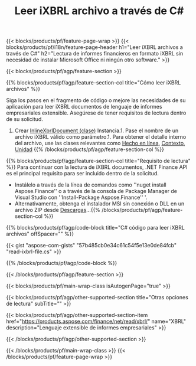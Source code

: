﻿---
title: Leer iXBRL archivo a través de C#
description: Código de muestra para iXBRL lectura de archivos. Use API código de ejemplo para leer iXBRL archivos por lotes dentro de .NET aplicaciones basadas. 
url: /es/net/read/ixbrl/
family: finance
platformtag: net
feature: read
informat: iXBRL
outformat: 
otherformats: 
---
{{< blocks/products/pf/feature-page-wrap >}}
{{< blocks/products/pf/i18n/feature-page-header h1="Leer iXBRL archivos a través de C#" h2="Lectura de informes financieros en formato iXBRL sin necesidad de instalar Microsoft Office ni ningún otro software." >}}

{{< blocks/products/pf/agp/feature-section >}}

{{% blocks/products/pf/agp/feature-section-col title="Cómo leer iXBRL archivos" %}}

Siga los pasos en el fragmento de código o mejore las necesidades de su aplicación para leer iXBRL documentos de lenguaje de informes empresariales extensible. Asegúrese de tener requisitos de lectura dentro de su solicitud.

1. Crear [InlineXbrlDocument (clase)](https://apireference.aspose.com/finance/net/aspose.finance.xbrl.inline/inlinexbrldocument) Instancia.1. Pase el nombre de un archivo iXBRL válido como parámetro.1. Para obtener el detalle interno del archivo, use las clases relevantes como [Hecho en línea](https://apireference.aspose.com/finance/net/aspose.finance.xbrl.inline/inlinefact), [Contexto](https://apireference.aspose.com/finance/net/aspose.finance.xbrl/context), [Unidad](https://apireference.aspose.com/finance/net/aspose.finance.xbrl/unit) 
{{% /blocks/products/pf/agp/feature-section-col %}}

{{% blocks/products/pf/agp/feature-section-col title="Requisito de lectura" %}}
Para continuar con la lectura de iXBRL documentos, .NET Finance API es el principal requisito para ser incluido dentro de la solicitud. 
- Instálelo a través de la línea de comandos como ''nuget install Aspose.Finance'' o a través de la consola de Package Manager de Visual Studio con ''Install-Package Aspose.Finance'' '.
- Alternativamente, obtenga el instalador MSI sin conexión o DLL en un archivo ZIP desde [Descargas](https://downloads.aspose.com/finance/net)...{{% /blocks/products/pf/agp/feature-section-col %}}

{{% blocks/products/pf/agp/code-block title="C# código para leer iXBRL archivos" offSpacer="" %}}

{{< gist "aspose-com-gists" "57b485cb0e34c61c54f5e13e0de84fcb" "read-ixbrl-file.cs" >}}

{{% /blocks/products/pf/agp/code-block %}}

{{< /blocks/products/pf/agp/feature-section >}}

{{< blocks/products/pf/main-wrap-class isAutogenPage="true" >}}

{{< blocks/products/pf/agp/other-supported-section title="Otras opciones de lectura" subTitle="" >}}

{{< blocks/products/pf/agp/other-supported-section-item href="https://products.aspose.com/finance/net/read/xbrl/" name="XBRL" description="Lenguaje extensible de informes empresariales" >}}

{{< /blocks/products/pf/agp/other-supported-section >}}

{{< /blocks/products/pf/main-wrap-class >}}
{{< /blocks/products/pf/feature-page-wrap >}}